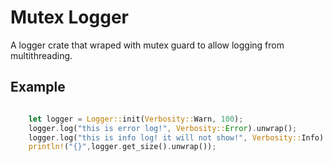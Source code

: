 Mutex Logger
======

A logger crate that wraped with mutex guard to allow logging from multithreading.

## Example

```rust

    let logger = Logger::init(Verbosity::Warn, 100);
    logger.log("this is error log!", Verbosity::Error).unwrap();
    logger.log("this is info log! it will not show!", Verbosity::Info).unwrap();
    println!("{}",logger.get_size().unwrap());

```
